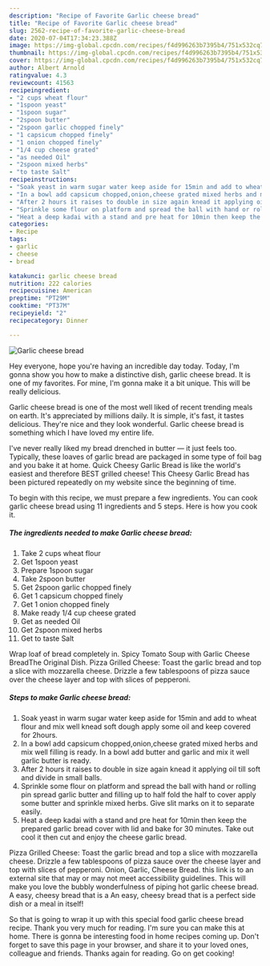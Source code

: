 ```yaml
---
description: "Recipe of Favorite Garlic cheese bread"
title: "Recipe of Favorite Garlic cheese bread"
slug: 2562-recipe-of-favorite-garlic-cheese-bread
date: 2020-07-04T17:34:23.388Z
image: https://img-global.cpcdn.com/recipes/f4d996263b7395b4/751x532cq70/garlic-cheese-bread-recipe-main-photo.jpg
thumbnail: https://img-global.cpcdn.com/recipes/f4d996263b7395b4/751x532cq70/garlic-cheese-bread-recipe-main-photo.jpg
cover: https://img-global.cpcdn.com/recipes/f4d996263b7395b4/751x532cq70/garlic-cheese-bread-recipe-main-photo.jpg
author: Albert Arnold
ratingvalue: 4.3
reviewcount: 41563
recipeingredient:
- "2 cups wheat flour"
- "1spoon yeast"
- "1spoon sugar"
- "2spoon butter"
- "2spoon garlic chopped finely"
- "1 capsicum chopped finely"
- "1 onion chopped finely"
- "1/4 cup cheese grated"
- "as needed Oil"
- "2spoon mixed herbs"
- "to taste Salt"
recipeinstructions:
- "Soak yeast in warm sugar water keep aside for 15min and add to wheat flour and mix well knead soft dough apply some oil and keep covered for 2hours."
- "In a bowl add capsicum chopped,onion,cheese grated mixed herbs and mix well filling is ready. In a bowl add butter and garlic and mix it well garlic butter is ready."
- "After 2 hours it raises to double in size again knead it applying oil till soft and divide in small balls."
- "Sprinkle some flour on platform and spread the ball with hand or rolling pin spread garlic butter and filling up to half fold the half to cover apply some butter and sprinkle mixed herbs. Give slit marks on it to separate easily."
- "Heat a deep kadai with a stand and pre heat for 10min then keep the prepared garlic bread cover with lid and bake for 30 minutes. Take out cool it then cut and enjoy the cheese garlic bread."
categories:
- Recipe
tags:
- garlic
- cheese
- bread

katakunci: garlic cheese bread 
nutrition: 222 calories
recipecuisine: American
preptime: "PT29M"
cooktime: "PT37M"
recipeyield: "2"
recipecategory: Dinner

---
```



![Garlic cheese bread](https://img-global.cpcdn.com/recipes/f4d996263b7395b4/751x532cq70/garlic-cheese-bread-recipe-main-photo.jpg)

Hey everyone, hope you're having an incredible day today. Today, I'm gonna show you how to make a distinctive dish, garlic cheese bread. It is one of my favorites. For mine, I'm gonna make it a bit unique. This will be really delicious.

Garlic cheese bread is one of the most well liked of recent trending meals on earth. It's appreciated by millions daily. It is simple, it's fast, it tastes delicious. They're nice and they look wonderful. Garlic cheese bread is something which I have loved my entire life.

I&#39;ve never really liked my bread drenched in butter — it just feels too. Typically, these loaves of garlic bread are packaged in some type of foil bag and you bake it at home. Quick Cheesy Garlic Bread is like the world&#39;s easiest and therefore BEST grilled cheese! This Cheesy Garlic Bread has been pictured repeatedly on my website since the beginning of time.


To begin with this recipe, we must prepare a few ingredients. You can cook garlic cheese bread using 11 ingredients and 5 steps. Here is how you cook it.

<!--inarticleads1-->

##### The ingredients needed to make Garlic cheese bread:

1. Take 2 cups wheat flour
1. Get 1spoon yeast
1. Prepare 1spoon sugar
1. Take 2spoon butter
1. Get 2spoon garlic chopped finely
1. Get 1 capsicum chopped finely
1. Get 1 onion chopped finely
1. Make ready 1/4 cup cheese grated
1. Get as needed Oil
1. Get 2spoon mixed herbs
1. Get to taste Salt


Wrap loaf of bread completely in. Spicy Tomato Soup with Garlic Cheese BreadThe Original Dish. Pizza Grilled Cheese: Toast the garlic bread and top a slice with mozzarella cheese. Drizzle a few tablespoons of pizza sauce over the cheese layer and top with slices of pepperoni. 

<!--inarticleads2-->

##### Steps to make Garlic cheese bread:

1. Soak yeast in warm sugar water keep aside for 15min and add to wheat flour and mix well knead soft dough apply some oil and keep covered for 2hours.
1. In a bowl add capsicum chopped,onion,cheese grated mixed herbs and mix well filling is ready. In a bowl add butter and garlic and mix it well garlic butter is ready.
1. After 2 hours it raises to double in size again knead it applying oil till soft and divide in small balls.
1. Sprinkle some flour on platform and spread the ball with hand or rolling pin spread garlic butter and filling up to half fold the half to cover apply some butter and sprinkle mixed herbs. Give slit marks on it to separate easily.
1. Heat a deep kadai with a stand and pre heat for 10min then keep the prepared garlic bread cover with lid and bake for 30 minutes. Take out cool it then cut and enjoy the cheese garlic bread.


Pizza Grilled Cheese: Toast the garlic bread and top a slice with mozzarella cheese. Drizzle a few tablespoons of pizza sauce over the cheese layer and top with slices of pepperoni. Onion, Garlic, Cheese Bread. this link is to an external site that may or may not meet accessibility guidelines. This will make you love the bubbly wonderfulness of piping hot garlic cheese bread. A easy, cheesy bread that is a An easy, cheesy bread that is a perfect side dish or a meal in itself! 

So that is going to wrap it up with this special food garlic cheese bread recipe. Thank you very much for reading. I'm sure you can make this at home. There is gonna be interesting food in home recipes coming up. Don't forget to save this page in your browser, and share it to your loved ones, colleague and friends. Thanks again for reading. Go on get cooking!
